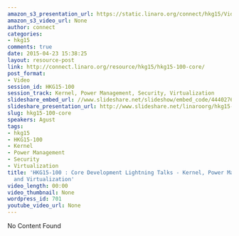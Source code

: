 ```yaml
---
amazon_s3_presentation_url: https://static.linaro.org/connect/hkg15/Videos/02-09-Monday/HKG15-100.pdf
amazon_s3_video_url: None
author: connect
categories:
- hkg15
comments: true
date: 2015-04-23 15:38:25
layout: resource-post
link: http://connect.linaro.org/resource/hkg15/hkg15-100-core/
post_format:
- Video
session_id: HKG15-100
session_track: Kernel, Power Management, Security, Virtualization
slideshare_embed_url: //www.slideshare.net/slideshow/embed_code/44402760
slideshare_presentation_url: http://www.slideshare.net/linaroorg/hkg15-100-what-is-linaro-working-on-core-development-lightning-talks
slug: hkg15-100-core
speakers: Agust
tags:
- hkg15
- HKG15-100
- Kernel
- Power Management
- Security
- Virtualization
title: 'HKG15-100 : Core Development Lightning Talks - Kernel, Power Management, Security
  and Virtualization'
video_length: 00:00
video_thumbnail: None
wordpress_id: 701
youtube_video_url: None
---
```


No Content Found